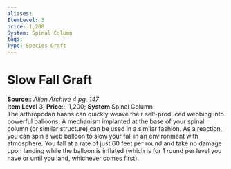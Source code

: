```yaml
---
aliases: 
ItemLevel: 3
price: 1,200
System: Spinal Column 
tags: 
Type: Species Graft
---
```


# Slow Fall Graft

**Source**:: _Alien Archive 4 pg. 147_  
**Item Level** 3;
**Price**::  1,200; **System** Spinal Column  
The arthropodan haans can quickly weave their self-produced webbing into powerful balloons. A mechanism implanted at the base of your spinal column (or similar structure) can be used in a similar fashion. As a reaction, you can spin a web balloon to slow your fall in an environment with atmosphere. You fall at a rate of just 60 feet per round and take no damage upon landing while the balloon is inflated (which is for 1 round per level you have or until you land, whichever comes first).
